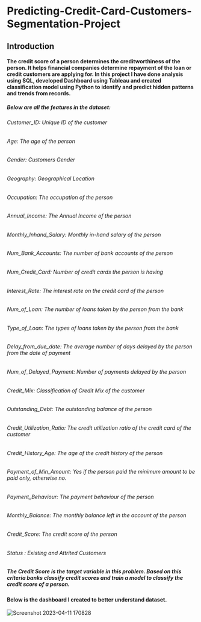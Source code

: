 # Predicting-Credit-Card-Customers-Segmentation-Project

## Introduction

#### The credit score of a person determines the creditworthiness of the person. It helps financial companies determine repayment of the loan or credit customers are applying for. In this project I have done analysis using SQL, developed Dashboard using Tableau and created classification model using Python to identify and predict hidden patterns and trends from records.

##### Below are all the features in the dataset:

###### Customer_ID: Unique ID of the customer
###### Age: The age of the person
###### Gender: Customers Gender
###### Geography: Geographical Location
###### Occupation: The occupation of the person
###### Annual_Income: The Annual Income of the person
###### Monthly_Inhand_Salary: Monthly in-hand salary of the person
###### Num_Bank_Accounts: The number of bank accounts of the person
###### Num_Credit_Card: Number of credit cards the person is having
###### Interest_Rate: The interest rate on the credit card of the person
###### Num_of_Loan: The number of loans taken by the person from the bank
###### Type_of_Loan: The types of loans taken by the person from the bank
###### Delay_from_due_date: The average number of days delayed by the person from the date of payment
###### Num_of_Delayed_Payment: Number of payments delayed by the person
###### Credit_Mix: Classification of Credit Mix of the customer
###### Outstanding_Debt: The outstanding balance of the person
###### Credit_Utilization_Ratio: The credit utilization ratio of the credit card of the customer
###### Credit_History_Age: The age of the credit history of the person
###### Payment_of_Min_Amount: Yes if the person paid the minimum amount to be paid only, otherwise no.
###### Payment_Behaviour: The payment behaviour of the person
###### Monthly_Balance: The monthly balance left in the account of the person
###### Credit_Score: The credit score of the person
###### Status : Existing and Attrited Customers

##### The Credit Score is the target variable in this problem. Based on this criteria banks classify credit scores and train a model to classify the credit score of a person.

#### Below is the dashboard I created to better understand dataset.

![Screenshot 2023-04-11 170828](https://user-images.githubusercontent.com/84131752/231197672-95e68421-88a9-4257-845b-1b876c9fccb6.png)

